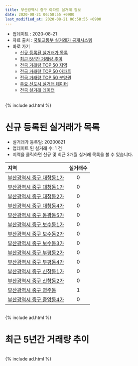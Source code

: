 ```yaml
---
title: 부산광역시 중구 아파트 실거래 정보
date: 2020-08-21 06:58:55 +0900
last_modified_at: 2020-08-21 06:58:55 +0900
---
```


* 업데이트 : 2020-08-21
* 자료 출처 : [국토교통부 실거래가 공개시스템](http://rt.molit.go.kr)
* 바로 가기
    * [신규 등록된 실거래가 목록](#신규-등록된-실거래가-목록)
    * [최근 5년간 거래량 추이](#최근-5년간-거래량-추이)
    * [전국 거래량 TOP 50 지역](https://inasie.github.io/apt-trade-info/최근-3개월-전국에서-가장-거래가-많이-발생한-지역)
    * [전국 거래량 TOP 50 아파트](https://inasie.github.io/apt-trade-info/최근-3개월-전국에서-가장-거래가-많이-발생한-아파트)
    * [전국 거래량 TOP 50 분양권](https://inasie.github.io/apt-trade-info/최근-3개월-전국에서-가장-거래가-많이-발생한-분양권)
    * [주요 신도시 실거래 데이터](https://inasie.github.io/apt-trade-info/주요-신도시)
    * [전국 실거래 데이터](https://inasie.github.io/apt-trade-info/전국)

<br>
{% include ad.html %}
<br>

# 신규 등록된 실거래가 목록
* 실거래가 등록일: 20200821
* 업데이트 된 실거래 수: 1 건
* 지역을 클릭하면 신규 및 최근 3개월 실거래 목록을 볼 수 있습니다.


|지역|실거래수|
|:---|:---:|
|[부산광역시 중구 대창동1가](https://inasie.github.io/apt-trade-info/부산광역시-중구-대창동1가)|0|
|[부산광역시 중구 대청동1가](https://inasie.github.io/apt-trade-info/부산광역시-중구-대청동1가)|0|
|[부산광역시 중구 대청동2가](https://inasie.github.io/apt-trade-info/부산광역시-중구-대청동2가)|0|
|[부산광역시 중구 대청동4가](https://inasie.github.io/apt-trade-info/부산광역시-중구-대청동4가)|0|
|[부산광역시 중구 동광동5가](https://inasie.github.io/apt-trade-info/부산광역시-중구-동광동5가)|0|
|[부산광역시 중구 보수동1가](https://inasie.github.io/apt-trade-info/부산광역시-중구-보수동1가)|0|
|[부산광역시 중구 보수동2가](https://inasie.github.io/apt-trade-info/부산광역시-중구-보수동2가)|0|
|[부산광역시 중구 보수동3가](https://inasie.github.io/apt-trade-info/부산광역시-중구-보수동3가)|0|
|[부산광역시 중구 부평동2가](https://inasie.github.io/apt-trade-info/부산광역시-중구-부평동2가)|0|
|[부산광역시 중구 부평동4가](https://inasie.github.io/apt-trade-info/부산광역시-중구-부평동4가)|0|
|[부산광역시 중구 신창동1가](https://inasie.github.io/apt-trade-info/부산광역시-중구-신창동1가)|0|
|[부산광역시 중구 신창동2가](https://inasie.github.io/apt-trade-info/부산광역시-중구-신창동2가)|0|
|[부산광역시 중구 영주동](https://inasie.github.io/apt-trade-info/부산광역시-중구-영주동)|1|
|[부산광역시 중구 중앙동4가](https://inasie.github.io/apt-trade-info/부산광역시-중구-중앙동4가)|0|


<br>
{% include ad.html %}
<br>

# 최근 5년간 거래량 추이


<div style="width:100%;">
    <canvas id="deal_progress" height="200"></canvas>
</div>

<script>
new Chart(document.getElementById("deal_progress"), {
    type: 'line',
    data: {
        labels: ['201508','201509','201510','201511','201512','201601','201602','201603','201604','201605','201606','201607','201608','201609','201610','201611','201612','201701','201702','201703','201704','201705','201706','201707','201708','201709','201710','201711','201712','201801','201802','201803','201804','201805','201806','201807','201808','201809','201810','201811','201812','201901','201902','201903','201904','201905','201906','201907','201908','201909','201910','201911','201912','202001','202002','202003','202004','202005','202006','202007','202008'],
        datasets: [{
            label: '매매',
            pointRadius: 1,
            data: [12, 19, 27, 17, 15, 16, 21, 27, 26, 16, 22, 20, 18, 22, 32, 18, 40, 13, 20, 28, 20, 24, 18, 13, 20, 17, 21, 20, 9, 20, 19, 21, 12, 20, 16, 12, 6, 12, 17, 14, 9, 11, 16, 14, 8, 12, 6, 44, 7, 14, 26, 23, 21, 15, 19, 25, 21, 19, 22, 19, 1],
            borderColor: "rgba(255, 201, 14, 1)",
            backgroundColor: "rgba(255, 201, 14, 0.5)",
            fill: false,
            lineTension: 0
        },{
            label: '전월세',
            pointRadius: 1,
            data: [8, 10, 13, 7, 10, 9, 9, 8, 12, 10, 4, 15, 7, 5, 11, 7, 14, 14, 13, 9, 8, 10, 6, 8, 6, 6, 10, 22, 13, 10, 8, 14, 5, 8, 6, 12, 13, 5, 14, 8, 10, 20, 14, 14, 8, 10, 12, 16, 7, 5, 11, 12, 9, 7, 19, 5, 9, 15, 12, 6, 7],
            borderColor: "rgba(0, 141, 185, 1)",
            backgroundColor: "rgba(0, 141, 185, 0.5)",
            fill: false,
            lineTension: 0
        }
        ]
    },
    options: {
        responsive: true,
        title: {
            display: false
        },
        tooltips: {
            mode: 'index',
            intersect: false
        },
        hover: {
            mode: 'nearest',
            intersect: true
        },
        scales: {
            xAxes: [{
                display: true,
                scaleLabel: {
                    display: true,
                    labelString: '년/월'
                }
            }],
            yAxes: [{
                display: true,
                ticks: {
                    suggestedMin: 0,
                },
                scaleLabel: {
                    display: true,
                    labelString: '실거래 수'
                }
            }]
        }
    }
});

</script>


<br>
{% include ad.html %}
<br>

